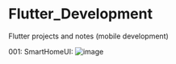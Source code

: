 # Flutter_Development
Flutter projects and notes (mobile development)

001: SmartHomeUI:
![image](https://github.com/user-attachments/assets/086d4da8-e852-4f89-b5ed-9440af31db6a)


